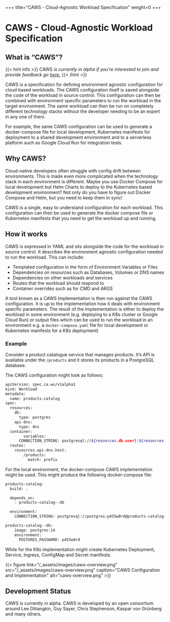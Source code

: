 +++
title="CAWS - Cloud-Agnostic Workload Specification"
weight=0
+++

# CAWS - Cloud-Agnostic Workload Specification

## What is “CAWS”?

{{< hint info >}}
CAWS _is currently in alpha if you’re interested to join and provide feedback go [here.](https://forms.gle/z4MHQvdp4hYjv6eHA)_
{{< /hint >}}

CAWS is a specification for defining environment agnostic configuration for cloud based workloads. The CAWS configuration itself is saved alongside the code of the workload in source control. This configuration can then be combined with environment specific parameters to run the workload in the target environment. The same workload can then be run on completely different technology stacks without the developer needing to be an expert in any one of them.

For example, the same CAWS configuration can be used to generate a docker-compose file for local development, Kubernetes manifests for deployment to a shared development environment and to a serverless platform such as Google Cloud Run for integration tests.

## Why CAWS?

Cloud-native developers often struggle with config drift between environments. This is made even more complicated when the technology stack in each environment is different. Maybe you use Docker Compose for local development but Helm Charts to deploy to the Kubernetes based development environment? Not only do you have to figure out Docker Compose and Helm, but you need to keep them in sync!

CAWS is a single, easy to understand configuration for each workload. This configuration can then be used to generate the docker compose file or Kubernetes manifests that you need to get the workload up and running.

## How it works

CAWS is expressed in YAML and sits alongside the code for the workload in source control. It describes the environment agnostic configuration needed to run the workload. This can include:

- Templated configuration in the form of Environment Variables or Files
- Dependencies on resources such as Databases, Volumes or DNS names
- Dependencies on other workloads and services
- Routes that the workload should respond to
- Container overrides such as for CMD and ARGS

A tool known as a CAWS Implementation is then run against the CAWS configuration. It is up to the implementation how it deals with environment specific parameters. The result of the Implementation is either to deploy the workload in some environment (e.g. deploying to a K8s cluster or Google Cloud Run) or output files which can be used to run the workload in an environment e.g. a `docker-compose.yaml` file for local development or Kubernetes manifests for a K8s deployment)

### Example

Consider a product catalogue service that manages products. It’s API is available under the `/products` and it stores its products in a PostgreSQL database.

The CAWS configuration might look as follows:

```bash
apiVersion: spec.ca.ws/v1alpha1
kind: Workload
metadata:
  name: products-catalog
spec:
  resources:
    db:
      type: postgres
    api-dns:
      type: dns
  container:
		variables:
      CONNECTION_STRING: postgresql://${resources.db.user}:${resources.db.password}@${resources.db.host}:${resources.db.port}/${resources.db.name}
  routes:
    resources.api-dns.host:
	    /products:
	      match: prefix
```

For the local environment, the docker-compose CAWS implementation might be used. This might produce the following docker-compose file:

```bash
products-catalog:
  build: .

  depends_on:
    - products-catalog--db

  environment:
    CONNECTION_STRING: postgresql://postgres:p455w0rd@products-catalog--db:5432/postgres

products-catalog--db:
    image: postgres:14
    environment:
      POSTGRES_PASSWORD: p455w0rd
```

While for the K8s implementation might create Kubernetes Deployment, Service, Ingress, ConfigMap and Secret manifests.

{{< figure link="/_assets/images/caws-overview.png" src="/_assets/images/caws-overview.png" caption="CAWS Configuration and Implementation" alt="caws-overview.png" >}}

## Development Status

CAWS is currently in alpha. CAWS is developed by an open consortium around Lee Ditiangkin, Guy Sayer, Chris Stephenson, Kaspar von Grünberg and many others.
